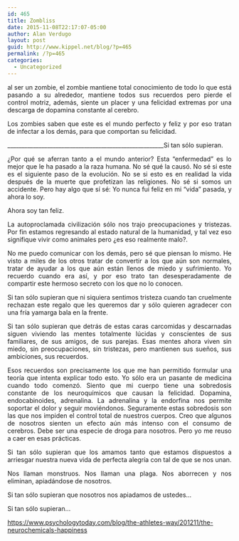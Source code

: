 ```yaml
---
id: 465
title: Zombliss
date: 2015-11-08T22:17:07-05:00
author: Alan Verdugo
layout: post
guid: http://www.kippel.net/blog/?p=465
permalink: /?p=465
categories:
  - Uncategorized
---
```

<p style="text-align: justify;">
  al ser un zombie, el zombie mantiene total conocimiento de todo lo que está pasando a su alrededor, mantiene todos sus recuerdos pero pierde el control motriz, además, siente un placer y una felicidad extremas por una descarga de dopamina constante al cerebro.
</p>

<p style="text-align: justify;">
  Los zombies saben que este es el mundo perfecto y feliz y por eso tratan de infectar a los demás, para que comportan su felicidad.
</p>

<p style="text-align: justify;">
  _______________________________________________________Si tan sólo supieran.
</p>

<p style="text-align: justify;">
  ¿Por qué se aferran tanto a el mundo anterior? Esta &#8220;enfermedad&#8221; es lo mejor que le ha pasado a la raza humana. No sé qué la causó. No sé si este es el siguiente paso de la evolución. No se si esto es en realidad la vida después de la muerte que profetizan las religiones. No sé si somos un accidente. Pero hay algo que sí sé: Yo nunca fui feliz en mi &#8220;vida&#8221; pasada, y ahora lo soy.
</p>

<p style="text-align: justify;">
  Ahora soy tan feliz.
</p>

<p style="text-align: justify;">
  La autoproclamada civilización sólo nos trajo preocupaciones y tristezas. Por fin estamos regresando al estado natural de la humanidad, y tal vez eso signifique vivir como animales pero ¿es eso realmente malo?.
</p>

<p style="text-align: justify;">
  No me puedo comunicar con los demás, pero sé que piensan lo mismo. He visto a miles de los otros tratar de convertir a los que aún son normales, tratar de ayudar a los que aún están llenos de miedo y sufrimiento. Yo recuerdo cuando era así, y por eso trato tan desesperadamente de compartir este hermoso secreto con los que no lo conocen.
</p>

<p style="text-align: justify;">
  Si tan sólo supieran que ni siquiera sentimos tristeza cuando tan cruelmente rechazan este regalo que les queremos dar y sólo quieren agradecer con una fría yamarga bala en la frente.
</p>

<p style="text-align: justify;">
  Si tan sólo supieran que detrás de estas caras carcomidas y descarnadas siguen viviendo las mentes totalmente lúcidas y conscientes de sus familiares, de sus amigos, de sus parejas. Esas mentes ahora viven sin miedo, sin preocupaciones, sin tristezas, pero mantienen sus sueños, sus ambiciones, sus recuerdos.
</p>

<p style="text-align: justify;">
  Esos recuerdos son precisamente los que me han permitido formular una teoría que intenta explicar todo esto. Yo sólo era un pasante de medicina cuando todo comenzó. Siento que mi cuerpo tiene una sobredosis constante de los neuroquímicos que causan la felicidad. Dopamina, endocabinoides, adrenalina. La adrenalina y la endorfina nos permite soportar el dolor y seguir moviéndonos. Seguramente estas sobredosis son las que nos impiden el control total de nuestros cuerpos. Creo que algunos de nosotros sienten un efecto aún más intenso con el consumo de cerebros. Debe ser una especie de droga para nosotros. Pero yo me reuso a caer en esas prácticas.
</p>

<p style="text-align: justify;">
  Si tan sólo supieran que los amamos tanto que estamos dispuestos a arriesgar nuestra nueva vida de perfecta alegría con tal de que se nos unan.
</p>

<p style="text-align: justify;">
  Nos llaman monstruos. Nos llaman una plaga. Nos aborrecen y nos eliminan, apiadándose de nosotros.
</p>

<p style="text-align: justify;">
  Si tan sólo supieran que nosotros nos apiadamos de ustedes&#8230;
</p>

<p style="text-align: justify;">
  Si tan sólo supieran&#8230;
</p>

<p style="text-align: justify;">
  <p>
    <a href="https://www.psychologytoday.com/blog/the-athletes-way/201211/the-neurochemicals-happiness" target="_blank">https://www.psychologytoday.com/blog/the-athletes-way/201211/the-neurochemicals-happiness</a>
  </p>